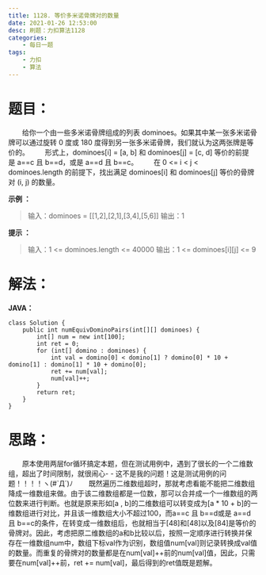 ```yaml
---
title: 1128. 等价多米诺骨牌对的数量
date: 2021-01-26 12:53:00
desc: 刷题：力扣算法1128
categories: 
	- 每日一题
tags: 
    - 力扣
    - 算法
---
```


# 题目：
　　给你一个由一些多米诺骨牌组成的列表 dominoes。如果其中某一张多米诺骨牌可以通过旋转 0 度或 180 度得到另一张多米诺骨牌，我们就认为这两张牌是等价的。
　　形式上，dominoes[i] = [a, b] 和 dominoes[j] = [c, d] 等价的前提是 a==c 且 b==d，或是 a==d 且 b==c。
　　在 0 <= i < j < dominoes.length 的前提下，找出满足 dominoes[i] 和 dominoes[j] 等价的骨牌对 (i, j) 的数量。

**示例 ：**
> 输入：dominoes = [[1,2],[2,1],[3,4],[5,6]]
> 输出：1

**提示 ：**
> 输入：1 <= dominoes.length <= 40000
> 输出：1 <= dominoes[i][j] <= 9

# 解法：
**JAVA：**
```
class Solution {
    public int numEquivDominoPairs(int[][] dominoes) {
        int[] num = new int[100];
        int ret = 0;
        for (int[] domino : dominoes) {
            int val = domino[0] < domino[1] ? domino[0] * 10 + domino[1] : domino[1] * 10 + domino[0];
            ret += num[val];
            num[val]++;
        }
        return ret;
    }
}
```

# 思路：
　　原本使用两层for循环搞定本题，但在测试用例中，遇到了很长的一个二维数组，超出了时间限制，就很闹心- -<span class="hideWord"> 这不是我的问题！这是测试用例的问题！！！！ヽ(#`Д´)ﾉ </span>
　　既然遍历二维数组超时，那就考虑看能不能把二维数组降成一维数组来做。由于该二维数组都是一位数，那可以合并成一个一维数组的两位数来进行判断。也就是原来形如[a , b]的二维数组可以转变成为[a * 10 + b]的一维数组进行对比，并且该一维数组大小不超过100，而a==c 且 b==d或是 a==d 且 b==c的条件，在转变成一维数组后，也就相当于[48]和[48]以及[84]是等价的骨牌对。因此，考虑把原二维数组的a和b比较以后，按照一定顺序进行转换并保存在一维数组num中，数组下标val作为识别，数组值num[val]则记录转换成val值的数量。而重复的骨牌对的数量都是在num[val]++前的num[val]值，因此，只需要在num[val]++前，ret += num[val]，最后得到的ret值既是题解。